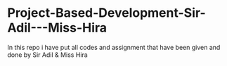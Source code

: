 # Project-Based-Development-Sir-Adil---Miss-Hira
In this repo i have put all codes and assignment that have been given and done by Sir Adil &amp; Miss Hira
